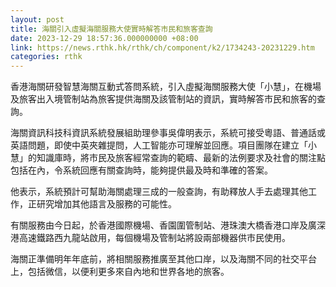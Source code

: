 ```yaml
---
layout: post
title: 海關引入虛擬海關服務大使實時解答市民和旅客查詢
date: 2023-12-29 18:57:36.000000000 +08:00
link: https://news.rthk.hk/rthk/ch/component/k2/1734243-20231229.htm
categories: rthk
---
```


香港海關研發智慧海關互動式答問系統，引入虛擬海關服務大使「小慧」，在機場及旅客出入境管制站為旅客提供海關及該管制站的資訊，實時解答市民和旅客的查詢。

海關資訊科技科資訊系統發展組助理參事吳偉明表示，系統可接受粵語、普通話或英語問題，即使中英夾雜提問，人工智能亦可理解並回應。項目團隊在建立「小慧」的知識庫時，將市民及旅客經常查詢的範疇、最新的法例要求及社會的關注點包括在內，令系統回應有關查詢時，能夠提供最及時和準確的答案。

他表示，系統預計可幫助海關處理三成的一般查詢，有助釋放人手去處理其他工作，正研究增加其他語言及服務的可能性。

有關服務由今日起，於香港國際機場、香園圍管制站、港珠澳大橋香港口岸及廣深港高速鐵路西九龍站啟用，每個機場及管制站將設兩部機器供市民使用。

海關正準備明年年底前，將相關服務推廣至其他口岸，以及海關不同的社交平台上，包括微信，以便利更多來自內地和世界各地的旅客。
